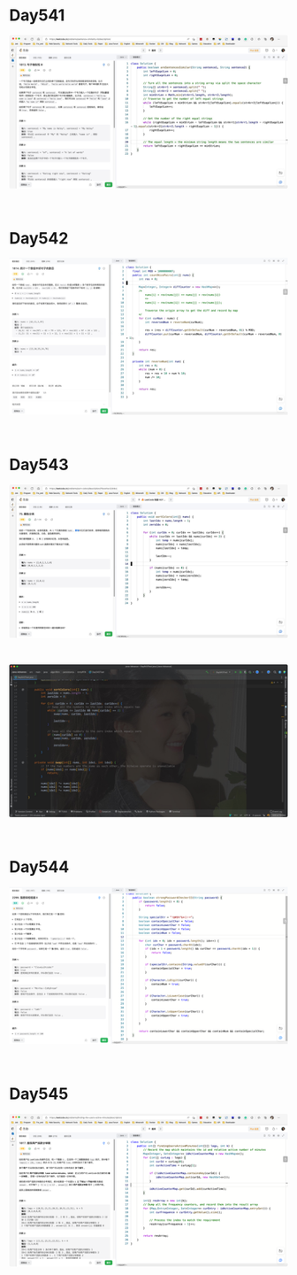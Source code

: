 # Day541

![day541](assets/day541.png)

&nbsp;

# Day542

![day542](assets/day542.png)

&nbsp;

# Day543

![day543-01](assets/day543-01.png)

&nbsp;

![day543-02](assets/day543-02.png)

&nbsp;

# Day544

![day544](assets/day544.png)

&nbsp;

# Day545

![day545](assets/day545.png)
